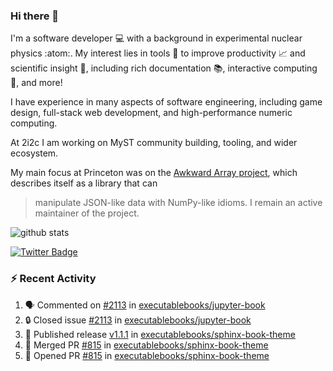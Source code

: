 ### Hi there 👋 

I'm a software developer 💻 with a background in experimental nuclear physics :atom:. My interest lies in tools :wrench: to improve productivity :chart_with_upwards_trend: and scientific insight :telescope:, including rich documentation 📚, interactive computing 🧮, and more! 

I have experience in many aspects of software engineering, including game design, full-stack web development, and high-performance numeric computing. 

At 2i2c I am working on MyST community building, tooling, and wider ecosystem. 

My main focus at Princeton was on the [Awkward Array project](awkward-array.org/), which describes itself as a library that can 
> manipulate JSON-like data with NumPy-like idioms. I remain an active maintainer of the project. 

![github stats](https://github-readme-stats.vercel.app/api?username=agoose77&show_icons=true&hide_rank=true&hide_title=true&bg_color=30,e76445,904e95&text_color=efe3ec&icon_color=efe3ec)
<!--
**agoose77/agoose77** is a ✨ _special_ ✨ repository because its `README.md` (this file) appears on your GitHub profile.

Here are some ideas to get you started:

- 🔭 I’m currently working on ...
- 🌱 I’m currently learning ...
- 👯 I’m looking to collaborate on ...
- 🤔 I’m looking for help with ...
- 💬 Ask me about ...
- 📫 How to reach me: ...
- 😄 Pronouns: ...
- ⚡ Fun fact: ...
-->

[![Twitter Badge](https://img.shields.io/twitter/follow/agoose77?style=flat-square&logo=Twitter&logoColor=white&color=cornflowerblue)](https://twitter.com/agoose77)

### :zap: Recent Activity

<!--START_SECTION:activity-->
1. 🗣 Commented on [#2113](https://github.com/executablebooks/jupyter-book/issues/2113#issuecomment-1941580498) in [executablebooks/jupyter-book](https://github.com/executablebooks/jupyter-book)
2. 🔒 Closed issue [#2113](https://github.com/executablebooks/jupyter-book/issues/2113) in [executablebooks/jupyter-book](https://github.com/executablebooks/jupyter-book)
3. 🚀 Published release [v1.1.1](https://github.com/executablebooks/sphinx-book-theme/releases/tag/v1.1.1) in [executablebooks/sphinx-book-theme](https://github.com/executablebooks/sphinx-book-theme)
4. 🎉 Merged PR [#815](https://github.com/executablebooks/sphinx-book-theme/pull/815) in [executablebooks/sphinx-book-theme](https://github.com/executablebooks/sphinx-book-theme)
5. 💪 Opened PR [#815](https://github.com/executablebooks/sphinx-book-theme/pull/815) in [executablebooks/sphinx-book-theme](https://github.com/executablebooks/sphinx-book-theme)
<!--END_SECTION:activity-->
